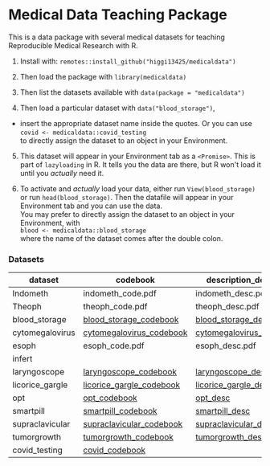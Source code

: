 # Medical Data Teaching Package

This is a data package with several medical datasets for teaching Reproducible Medical Research with R. 

1. Install with: `remotes::install_github("higgi13425/medicaldata")`    

2. Then load the package with `library(medicaldata)`    

3. Then list the datasets available with `data(package = "medicaldata")`    

4. Then load a particular dataset with `data("blood_storage")`, 
- insert the appropriate dataset name inside the quotes. Or you can use <br>
`covid <- medicaldata::covid_testing` <br>
to directly assign the dataset to an object in your Environment.

5. This dataset will appear in your Environment tab as a `<Promise>`. This is part of `lazyloading` in R. It tells you the data are there, but R won't load it until you _actually_ need it.

6. To activate and _actually_ load your data, either run `View(blood_storage)` or run `head(blood_storage)`. Then the datafile will appear in your Environment tab and you can use the data. <br>
You may prefer to directly assign the dataset to an object in your Environment, with <br>
`blood <- medicaldata::blood_storage` <br>
where the name of the dataset comes after the double colon.


### Datasets
| dataset         | codebook                 | description_doc          |
|-----------------|--------------------------|--------------------------|
| Indometh        | indometh_code.pdf        | indometh_desc.pdf        |
| Theoph          | theoph_code.pdf          | theoph_desc.pdf          |
| blood_storage   | [blood_storage_codebook](https://github.com/higgi13425/medicaldata/blob/master/codebooks/blood_storage_code.pdf)| [blood_storage_desc](https://github.com/higgi13425/medicaldata/blob/master/description_docs/blood_storage_desc.pdf)   |
| cytomegalovirus | [cytomegalovirus_codebook](https://github.com/higgi13425/medicaldata/blob/master/codebooks/cytomegalovirus_code.pdf)| [cytomegalovirus_desc](https://github.com/higgi13425/medicaldata/blob/master/description_docs/cytomegalovirus_desc.pdf)  |
| esoph           | esoph_code.pdf           | esoph_desc.pdf           |
| infert          | |         |
| laryngoscope    |[laryngoscope_codebook](https://github.com/higgi13425/medicaldata/blob/master/codebooks/laryngoscope_code.pdf)| [laryngoscope_desc](https://github.com/higgi13425/medicaldata/blob/master/description_docs/laryngoscope_desc.pdf)  |
| licorice_gargle | [licorice_gargle_codebook](https://github.com/higgi13425/medicaldata/blob/master/codebooks/licorice_gargle_code.pdf)| [licorice_gargle_desc](https://github.com/higgi13425/medicaldata/blob/master/description_docs/licorice_gargle_desc.pdf) |
| opt             | [opt_codebook](https://github.com/higgi13425/medicaldata/blob/master/codebooks/opt_code.pdf)| [opt_desc](https://github.com/higgi13425/medicaldata/blob/master/description_docs/opt_desc.pdf)      |
| smartpill       | [smartpill_codebook](https://github.com/higgi13425/medicaldata/blob/master/codebooks/smartpill_code.pdf)| [smartpill_desc](https://github.com/higgi13425/medicaldata/blob/master/description_docs/smartpill_desc.pdf)     |
| supraclavicular | [supraclavicular_codebook](https://github.com/higgi13425/medicaldata/blob/master/codebooks/supraclavicular_code.pdf)| [supraclavicular_desc](https://github.com/higgi13425/medicaldata/blob/master/description_docs/supraclavicular_desc.pdf)    |
| tumorgrowth     | [tumorgrowth_codebook](https://github.com/higgi13425/medicaldata/blob/master/codebooks/tumorgrowth_code.pdf)| [tumorgrowth_desc](https://github.com/higgi13425/medicaldata/blob/master/description_docs/tumorgrowth_desc.pdf) |
| covid_testing    | [covid_codebook](https://github.com/higgi13425/medicaldata/blob/master/codebooks/covid_testing_codebook.pdf)     |  |
